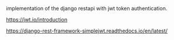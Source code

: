 implementation of the django restapi with jwt token authentication.

https://jwt.io/introduction  

https://django-rest-framework-simplejwt.readthedocs.io/en/latest/   
